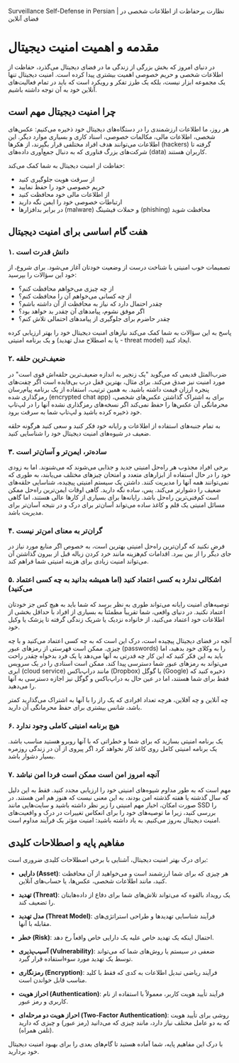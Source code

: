Surveillance Self-Defense in Persian | نظارت برحفاظ‌ت از اطلاعات شخصی در فضای آنلاین

# مقدمه و اهمیت امنیت دیجیتال

در دنیای امروز که بخش بزرگی از زندگی ما در فضای دیجیتال می‌گذرد، حفاظت از اطلاعات شخصی و حریم خصوصی اهمیت بیشتری پیدا کرده است. امنیت دیجیتال تنها یک مجموعه ابزار نیست، بلکه یک طرز تفکر و رویکرد است که باید در تمام فعالیت‌های آنلاین خود به آن توجه داشته باشیم.

## چرا امنیت دیجیتال مهم است

هر روز، ما اطلاعات ارزشمندی را در دستگاه‌های دیجیتال خود ذخیره می‌کنیم: عکس‌های شخصی، اطلاعات مالی، مکالمات خصوصی، اسناد کاری و بسیاری موارد دیگر. این اطلاعات می‌توانند هدف افراد مختلفی قرار بگیرند، از هکرها (hackers) گرفته تا شرکت‌های بزرگ فناوری که به دنبال جمع‌آوری داده‌های (data) کاربران هستند.

حفاظت از امنیت دیجیتال به شما کمک می‌کند:
- از سرقت هویت جلوگیری کنید
- حریم خصوصی خود را حفظ نمایید
- از اطلاعات مالی خود محافظت کنید
- ارتباطات خصوصی خود را ایمن نگه دارید
- در برابر بدافزارها (malware) و حملات فیشینگ (phishing) محافظت شوید

## هفت گام اساسی برای امنیت دیجیتال

### ۱. دانش قدرت است

تصمیمات خوب امنیتی با شناخت درست از وضعیت خودتان آغاز می‌شود. برای شروع، از خود این سؤالات را بپرسید:
- از چه چیزی می‌خواهم محافظت کنم؟
- از چه کسانی می‌خواهم آن را محافظت کنم؟
- چقدر احتمال دارد که نیاز به محافظت از آن داشته باشم؟
- اگر موفق نشوم، پیامدهای آن چقدر بد خواهد بود؟
- چقدر حاضرم برای جلوگیری از پیامدهای احتمالی تلاش کنم؟

پاسخ به این سؤالات به شما کمک می‌کند نیازهای امنیت دیجیتال خود را بهتر ارزیابی کرده و یک برنامه امنیتی (یا به اصطلاح مدل تهدید - threat model) ایجاد کنید.

### ۲. ضعیف‌ترین حلقه

ضرب‌المثل قدیمی که می‌گوید "یک زنجیر به اندازه ضعیف‌ترین حلقه‌اش قوی است" در مورد امنیت نیز صدق می‌کند. برای مثال، بهترین قفل درب بی‌فایده است اگر چفت‌های پنجره ارزان قیمت داشته باشید. به همین ترتیب، استفاده از یک برنامه پیام‌رسان رمزگذاری شده (encrypted chat app) برای به اشتراک گذاشتن عکس‌های شخصی، محرمانگی آن عکس‌ها را حفظ نمی‌کند اگر نسخه‌های رمزگذاری نشده آنها را در لپ‌تاپ خود ذخیره کرده باشید و لپ‌تاپ شما به سرقت برود.

به تمام جنبه‌های استفاده از اطلاعات و رایانه خود فکر کنید و سعی کنید هرگونه حلقه ضعیف در شیوه‌های امنیت دیجیتال خود را شناسایی کنید.

### ۳. ساده‌تر، ایمن‌تر و آسان‌تر است

برخی افراد مجذوب هر راه‌حل امنیتی جدید و جذابی می‌شوند که می‌شنوند. اما به زودی خود را در حال استفاده از ابزارهای متعدد و امتحان چیزهای مختلف می‌یابند، به طوری که نمی‌توانند همه آنها را مدیریت کنند. داشتن یک سیستم امنیتی پیچیده، شناسایی حلقه‌های ضعیف را دشوارتر می‌کند. پس، ساده نگه دارید. گاهی اوقات ایمن‌ترین راه‌حل ممکن است کم‌فنی‌ترین راه‌حل باشد. رایانه‌ها برای بسیاری از کارها عالی هستند، اما گاهی مسائل امنیتی یک قلم و کاغذ ساده می‌تواند آسان‌تر برای درک و در نتیجه آسان‌تر برای مدیریت باشد.

### ۴. گران‌تر به معنای امن‌تر نیست

فرض نکنید که گران‌ترین راه‌حل امنیتی بهترین است، به خصوص اگر منابع مورد نیاز در جای دیگر را از بین ببرد. اقدامات کم‌هزینه مانند خرد کردن زباله قبل از بیرون گذاشتن آن می‌تواند امنیت زیادی برای هزینه امنیتی شما فراهم کند.

### ۵. اشکالی ندارد به کسی اعتماد کنید (اما همیشه بدانید به چه کسی اعتماد می‌کنید)

توصیه‌های امنیت رایانه می‌تواند طوری به نظر برسد که شما باید به هیچ کس جز خودتان اعتماد نکنید. در دنیای واقعی، شما تقریباً مطمئناً به بسیاری از افراد با حداقل بخشی از اطلاعات خود اعتماد می‌کنید، از خانواده نزدیک یا شریک زندگی گرفته تا پزشک یا وکیل خود.

آنچه در فضای دیجیتال پیچیده است، درک این است که به چه کسی اعتماد می‌کنید و با چه چیزی. ممکن است فهرستی از رمزهای عبور (passwords) را به وکلای خود بدهید، اما باید به این فکر کنید که این کار چه قدرتی به آنها می‌دهد یا یک فرد بدخواه چقدر راحت می‌تواند به رمزهای عبور شما دسترسی پیدا کند. ممکن است اسنادی را در یک سرویس ابری (cloud service) مانند دراپ‌باکس (Dropbox) یا گوگل (Google) ذخیره کنید که فقط برای شما هستند، اما در عین حال به دراپ‌باکس و گوگل نیز اجازه دسترسی به آنها را می‌دهید.

چه آنلاین و چه آفلاین، هرچه تعداد افرادی که یک راز را با آنها به اشتراک می‌گذارید کمتر باشد، شانس بیشتری برای حفظ محرمانگی آن دارید.

### ۶. هیچ برنامه امنیتی کاملی وجود ندارد

یک برنامه امنیتی بسازید که برای شما و خطراتی که با آنها روبرو هستید مناسب باشد. یک برنامه امنیتی کامل روی کاغذ کار نخواهد کرد اگر پیروی از آن در زندگی روزمره بسیار دشوار باشد.

### ۷. آنچه امروز امن است ممکن است فردا امن نباشد

مهم است که به طور مداوم شیوه‌های امنیتی خود را ارزیابی مجدد کنید. فقط به این دلیل که سال گذشته یا هفته گذشته امن بودند، به این معنی نیست که هنوز هم امن هستند. در صورت امکان، اخبار مهم امنیتی را زیر نظر داشته باشید و سایت‌هایی مانند SSD را بررسی کنید، زیرا ما توصیه‌های خود را برای انعکاس تغییرات در درک و واقعیت‌های امنیت دیجیتال به‌روز می‌کنیم. به یاد داشته باشید: امنیت مؤثر یک فرآیند مداوم است.

## مفاهیم پایه و اصطلاحات کلیدی

برای درک بهتر امنیت دیجیتال، آشنایی با برخی اصطلاحات کلیدی ضروری است:

- **دارایی (Asset)**: هر چیزی که برای شما ارزشمند است و می‌خواهید از آن محافظت کنید، مانند اطلاعات شخصی، عکس‌ها، یا حساب‌های آنلاین.

- **تهدید (Threat)**: یک رویداد بالقوه که می‌تواند تلاش‌های شما برای دفاع از داده‌هایتان را تضعیف کند.

- **مدل تهدید (Threat Model)**: فرآیند شناسایی تهدیدها و طراحی استراتژی‌های مقابله با آنها.

- **خطر (Risk)**: احتمال اینکه یک تهدید خاص علیه یک دارایی خاص واقعاً رخ دهد.

- **آسیب‌پذیری (Vulnerability)**: ضعفی در سیستم یا روش‌های شما که می‌تواند توسط یک تهدید مورد سوءاستفاده قرار گیرد.

- **رمزنگاری (Encryption)**: فرآیند ریاضی تبدیل اطلاعات به کدی که فقط با کلید مناسب قابل خواندن است.

- **احراز هویت (Authentication)**: فرآیند تأیید هویت کاربر، معمولاً با استفاده از نام کاربری و رمز عبور.

- **احراز هویت دو مرحله‌ای (Two-Factor Authentication)**: روشی برای تأیید هویت که به دو عامل مختلف نیاز دارد، مانند چیزی که می‌دانید (رمز عبور) و چیزی که دارید (تلفن همراه).

با درک این مفاهیم پایه، شما آماده هستید تا گام‌های بعدی را برای بهبود امنیت دیجیتال خود بردارید.
